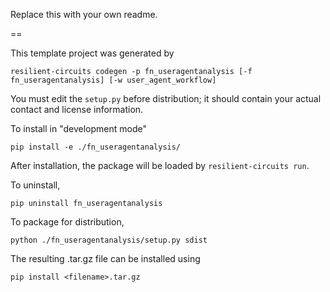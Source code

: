Replace this with your own readme.

==

This template project was generated by

    resilient-circuits codegen -p fn_useragentanalysis [-f fn_useragentanalysis] [-w user_agent_workflow]


You must edit the `setup.py` before distribution;
it should contain your actual contact and license information.

To install in "development mode"

    pip install -e ./fn_useragentanalysis/

After installation, the package will be loaded by `resilient-circuits run`.


To uninstall,

    pip uninstall fn_useragentanalysis


To package for distribution,

    python ./fn_useragentanalysis/setup.py sdist

The resulting .tar.gz file can be installed using

    pip install <filename>.tar.gz
